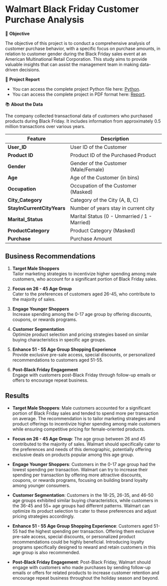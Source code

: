 # Walmart Black Friday Customer Purchase Analysis

🎯 **Objective**

The objective of this project is to conduct a comprehensive analysis of customer purchase behavior, with a specific focus on purchase amounts, in relation to customer gender during the Black Friday sales event at an American Multinational Retail Corporation. This study aims to provide valuable insights that can assist the management team in making data-driven decisions.

📝 **Project Report**

- You can access the complete project Python file here: [Python](https://github.com/sivapavithran93/Walmart-Black-Friday-Customer-Purchase-Analysis/blob/main/Walmart%20Case%20Study%20Pavithran.ipynb).
- You can access the complete project in PDF format here: [Report](https://github.com/sivapavithran93/Walmart-Black-Friday-Customer-Purchase-Analysis/blob/main/Walmart%20Case%20Study%20Pavithran.pdf).

📚 **About the Data**

The company collected transactional data of customers who purchased products during Black Friday. It includes information from approximately 0.5 million transactions over various years.

| Feature                  | Description                                       |
|--------------------------|---------------------------------------------------|
| **User_ID**              | User ID of the Customer                           |
| **Product ID**           | Product ID of the Purchased Product               |
| **Gender**               | Gender of the Customer (Male/Female)              |
| **Age**                  | Age of the Customer (in bins)                     |
| **Occupation**           | Occupation of the Customer (Masked)               |
| **City_Category**        | Category of the City (A, B, C)                    |
| **StayInCurrentCityYears** | Number of years stay in current city            |
| **Marital_Status**       | Marital Status (0 - Unmarried / 1 - Married)      |
| **ProductCategory**      | Product Category (Masked)                         |
| **Purchase**             | Purchase Amount                                   |

## Business Recommendations

1. **Target Male Shoppers**  
   Tailor marketing strategies to incentivize higher spending among male customers, who account for a significant portion of Black Friday sales.

2. **Focus on 26 - 45 Age Group**  
   Cater to the preferences of customers aged 26-45, who contribute to the majority of sales.

3. **Engage Younger Shoppers**  
   Increase spending among the 0-17 age group by offering discounts, coupons, or rewards programs.

4. **Customer Segmentation**  
   Optimize product selection and pricing strategies based on similar buying characteristics in specific age groups.

5. **Enhance 51 - 55 Age Group Shopping Experience**  
   Provide exclusive pre-sale access, special discounts, or personalized recommendations to customers aged 51-55.

6. **Post-Black Friday Engagement**  
   Engage with customers post-Black Friday through follow-up emails or offers to encourage repeat business.

## Results

- **Target Male Shoppers**: Male customers accounted for a significant portion of Black Friday sales and tended to spend more per transaction on average. The recommendation is to tailor marketing strategies and product offerings to incentivize higher spending among male customers while ensuring competitive pricing for female-oriented products.
  
- **Focus on 26 - 45 Age Group**: The age group between 26 and 45 contributed to the majority of sales. Walmart should specifically cater to the preferences and needs of this demographic, potentially offering exclusive deals on products popular among this age group.
  
- **Engage Younger Shoppers**: Customers in the 0-17 age group had the lowest spending per transaction. Walmart can try to increase their spending per transaction by offering more attractive discounts, coupons, or rewards programs, focusing on building brand loyalty among younger consumers.
  
- **Customer Segmentation**: Customers in the 18-25, 26-35, and 46-50 age groups exhibited similar buying characteristics, while customers in the 36-45 and 55+ age groups had different patterns. Walmart can optimize its product selection to cater to these preferences and adjust pricing strategies accordingly.
  
- **Enhance 51 - 55 Age Group Shopping Experience**: Customers aged 51-55 had the highest spending per transaction. Offering them exclusive pre-sale access, special discounts, or personalized product recommendations could be highly beneficial. Introducing loyalty programs specifically designed to reward and retain customers in this age group is also recommended.
  
- **Post-Black Friday Engagement**: Post-Black Friday, Walmart should engage with customers who made purchases by sending follow-up emails or offers for related products to increase customer retention and encourage repeat business throughout the holiday season and beyond.
